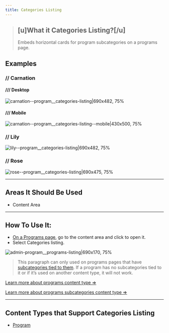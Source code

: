 ```yaml
---
title: Categories Listing
---
```


> ## [u]What it Categories Listing?[/u]
> Embeds horizontal cards for program subcategories on a programs page.
## Examples
### // Carnation
#### /// Desktop
![carnation--program__categories-listing|690x482, 75%](upload://xrlcIOa55e8fW3E1raw5hgOShZC.jpeg)

#### /// Mobile
![carnation--program__categories-listing--mobile|430x500, 75%](upload://io6AMAadCvHRaj49uJNdmKth9J5.jpeg)
### // Lily
![lily--program__categories-listing|690x482, 75%](upload://8Io8pXHVcadphB2D0Rd3ukiWMAq.jpeg)
### // Rose
![rose--program__categories-listing|690x475, 75%](upload://2XvcBc6D2SLP6N445IYQujdRElf.jpeg)

---
## Areas It Should Be Used

* Content Area
---
## How To Use It:

* [On a Programs page](https://community.openymca.org/t/program-content-types-open-y-user-docs/691), go to the content area and click to open it.
* Select Categories listing.

![admin-program__programs-listing|690x170, 75%](upload://fgGiiosW91RDrSYvP8zwfDlsP0P.png)

> This paragraph can only used on programs pages that have [subcategories tied to them](https://community.openymca.org/t/program-subcategory-content-types-open-y-user-docs/692). If a program has no subcategories tied to it or if it’s used on another content type, it will not work.

[Learn more about programs content type ⇒](https://community.openymca.org/t/program-content-types-open-y-user-docs/691)

[Learn more about programs subcategories content type ⇒](https://community.openymca.org/t/program-subcategory-content-types-open-y-user-docs/692)

---
## Content Types that Support Categories Listing

* [Program](https://community.openymca.org/t/program-content-types-open-y-user-docs/691)